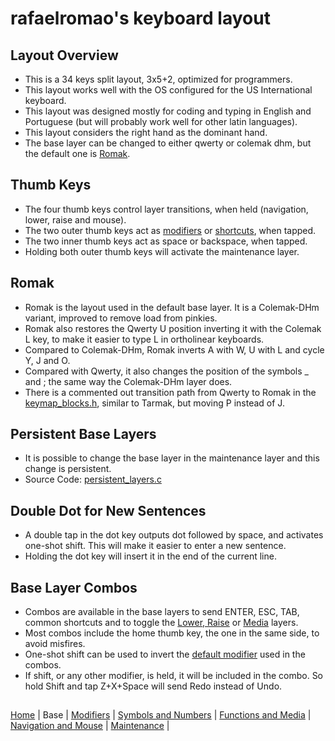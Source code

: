 # rafaelromao's keyboard layout

## Layout Overview
- This is a 34 keys split layout, 3x5+2, optimized for programmers.
- This layout works well with the OS configured for the US International keyboard.
- This layout was designed mostly for coding and typing in English and Portuguese (but will probably work well for other latin languages).
- This layout considers the right hand as the dominant hand.
- The base layer can be changed to either qwerty or colemak dhm, but the default one is [Romak](base.md#romak).

## Thumb Keys
- The four thumb keys control layer transitions, when held (navigation, lower, raise and mouse).
- The two outer thumb keys act as [modifiers](modifiers.md) or [shortcuts](functions.md), when tapped.
- The two inner thumb keys act as space or backspace, when tapped.
- Holding both outer thumb keys will activate the maintenance layer.

## Romak
- Romak is the layout used in the default base layer. It is a Colemak-DHm variant, improved to remove load from pinkies.
- Romak also restores the Qwerty U position inverting it with the Colemak L key, to make it easier to type L in ortholinear keyboards.
- Compared to Colemak-DHm, Romak inverts A with W, U with L and cycle Y, J and O.
- Compared with Qwerty, it also changes the position of the symbols _ and ; the same way the Colemak-DHm layer does.
- There is a commented out transition path from Qwerty to Romak in the [keymap_blocks.h](../qmk/users/rafaelromao/definitions/keymap_blocks.h), similar to Tarmak, but moving P instead of J.

## Persistent Base Layers
- It is possible to change the base layer in the maintenance layer and this change is persistent.
- Source Code: [persistent_layers.c](../qmk/users/rafaelromao/features/persistent_layers.c)

## Double Dot for New Sentences
- A double tap in the dot key outputs dot followed by space, and activates one-shot shift. This will make it easier to enter a new sentence.
- Holding the dot key will insert it in the end of the current line.

## Base Layer Combos
- Combos are available in the base layers to send ENTER, ESC, TAB, common shortcuts and to toggle the [Lower, Raise](symbols.md) or [Media](functions.md) layers.
- Most combos include the home thumb key, the one in the same side, to avoid misfires.
- One-shot shift can be used to invert the [default modifier](modifiers.md) used in the combos.
- If shift, or any other modifier, is held, it will be included in the combo. So hold Shift and tap Z+X+Space will send Redo instead of Undo.

##
[Home](../readme.md) | 
Base |
[Modifiers](modifiers.md) |
[Symbols and Numbers](symbols.md) |
[Functions and Media](functions.md) | 
[Navigation and Mouse](navigation.md) |
[Maintenance](maintenance.md) |
